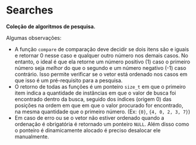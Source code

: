 # Searches

**Coleção de algoritmos de pesquisa.**

Algumas observações:
- A função `compare` de comparação deve decidir se dois itens são e iguais e retornar 0 nesse caso e qualquer outro número nos demais casos. No entanto, o ideal é que ela retorne um número positivo (1) caso o primeiro número seja *melhor* do que o segundo e um número negativo (-1) caso contrário. Isso permite verificar se o vetor está ordenado nos casos em que isso é um pré-requisito para a pesquisa.
- O retorno de todas as funções é um ponteiro `size_t` em que o primeiro item indica a quantidade de instâncias em que o valor de busca foi encontrado dentro da busca, seguido dos índices (origem 0) das posições na ordem em que em que o valor procurado for encontrado, na mesma quantidade que o primeiro número. (Ex: `{0}`, `{4, 0, 2, 3, 7}`)
- Em caso de erro ou se o vetor não estiver ordenado quando a ordenação é obrigatória é retornado um ponteiro `NULL`. Além disso como o ponteiro é dinamicamente alocado é preciso desalocar ele manualmente.